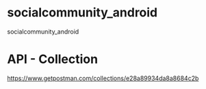 # socialcommunity_android
socialcommunity_android

# API - Collection
https://www.getpostman.com/collections/e28a89934da8a8684c2b
